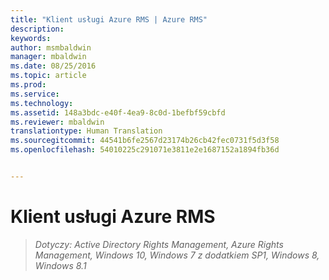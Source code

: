```yaml
---
title: "Klient usługi Azure RMS | Azure RMS"
description: 
keywords: 
author: msmbaldwin
manager: mbaldwin
ms.date: 08/25/2016
ms.topic: article
ms.prod: 
ms.service: 
ms.technology: 
ms.assetid: 148a3bdc-e40f-4ea9-8c0d-1befbf59cbfd
ms.reviewer: mbaldwin
translationtype: Human Translation
ms.sourcegitcommit: 44541b6fe2567d23174b26cb42fec0731f5d3f58
ms.openlocfilehash: 54010225c291071e3811e2e1687152a1894fb36d


---
```


# Klient usługi Azure RMS

>*Dotyczy: Active Directory Rights Management, Azure Rights Management, Windows 10, Windows 7 z dodatkiem SP1, Windows 8, Windows 8.1*




<!--HONumber=Aug16_HO4-->


